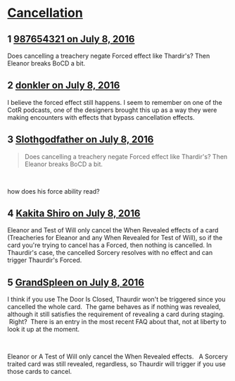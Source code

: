 # [Cancellation](https://community.fantasyflightgames.com/topic/224566-cancellation/)

## 1 [987654321 on July 8, 2016](https://community.fantasyflightgames.com/topic/224566-cancellation/?do=findComment&comment=2301304)

Does cancelling a treachery negate Forced effect like Thardir's? Then Eleanor breaks BoCD a bit.

## 2 [donkler on July 8, 2016](https://community.fantasyflightgames.com/topic/224566-cancellation/?do=findComment&comment=2301347)

I believe the forced effect still happens. I seem to remember on one of the CotR podcasts, one of the designers brought this up as a way they were making encounters with effects that bypass cancellation effects.

## 3 [Slothgodfather on July 8, 2016](https://community.fantasyflightgames.com/topic/224566-cancellation/?do=findComment&comment=2301430)

> Does cancelling a treachery negate Forced effect like Thardir's? Then Eleanor breaks BoCD a bit.

 

how does his force ability read?

## 4 [Kakita Shiro on July 8, 2016](https://community.fantasyflightgames.com/topic/224566-cancellation/?do=findComment&comment=2301462)

Eleanor and Test of Will only cancel the When Revealed effects of a card (Treacheries for Eleanor and any When Revealed for Test of Will), so if the card you're trying to cancel has a Forced, then nothing is cancelled. In Thaurdir's case, the cancelled Sorcery resolves with no effect and can trigger Thaurdir's Forced.

## 5 [GrandSpleen on July 8, 2016](https://community.fantasyflightgames.com/topic/224566-cancellation/?do=findComment&comment=2301524)

I think if you use The Door Is Closed, Thaurdir won't be triggered since you cancelled the whole card.  The game behaves as if nothing was revealed, although it still satisfies the requirement of revealing a card during staging.  Right?  There is an entry in the most recent FAQ about that, not at liberty to look it up at the moment.

 

Eleanor or A Test of Will only cancel the When Revealed effects.   A Sorcery traited card was still revealed, regardless, so Thaurdir will trigger if you use those cards to cancel.

